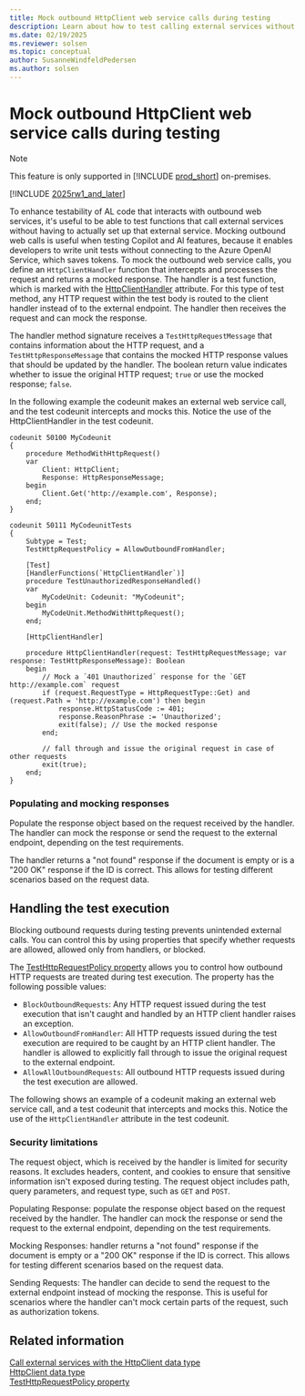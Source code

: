 ```yaml
---
title: Mock outbound HttpClient web service calls during testing
description: Learn about how to test calling external services without having to set up a service using the HttpClient datatype.
ms.date: 02/19/2025
ms.reviewer: solsen
ms.topic: conceptual
author: SusanneWindfeldPedersen
ms.author: solsen
---
```


# Mock outbound HttpClient web service calls during testing

> [!NOTE]
> This feature is only supported in [!INCLUDE [prod_short](includes/prod_short.md)] on-premises.

[!INCLUDE [2025rw1_and_later](includes/2025rw1_and_later.md)]

To enhance testability of AL code that interacts with outbound web services, it's useful to be able to test functions that call external services without having to actually set up that external service. Mocking outbound web calls is useful when testing Copilot and AI features, because it enables developers to write unit tests without connecting to the Azure OpenAI Service, which saves tokens. To mock the outbound web service calls, you define an `HttpClientHandler` function that intercepts and processes the request and returns a mocked response. The handler is a test function, which is marked with the [HttpClientHandler](attributes/devenv-httpclient-handler-attribute.md) attribute. For this type of test method, any HTTP request within the test body is routed to the client handler instead of to the external endpoint. The handler then receives the request and can mock the response.

The handler method signature receives a `TestHttpRequestMessage` that contains information about the HTTP request, and a `TestHttpResponseMessage` that contains the mocked HTTP response values that should be updated by the handler. The boolean return value indicates whether to issue the original HTTP request; `true` or use the mocked response; `false`.

In the following example the codeunit makes an external web service call, and the test codeunit intercepts and mocks this. Notice the use of the HttpClientHandler in the test codeunit.

```al
codeunit 50100 MyCodeunit
{
    procedure MethodWithHttpRequest()
    var
        Client: HttpClient;
        Response: HttpResponseMessage;
    begin
        Client.Get('http://example.com', Response);
    end;
}

codeunit 50111 MyCodeunitTests
{
    Subtype = Test;
    TestHttpRequestPolicy = AllowOutboundFromHandler;

    [Test]
    [HandlerFunctions(`HttpClientHandler`)]
    procedure TestUnauthorizedResponseHandled()
    var
        MyCodeUnit: Codeunit: "MyCodeunit";
    begin
        MyCodeUnit.MethodWithHttpRequest();
    end;

    [HttpClientHandler]

    procedure HttpClientHandler(request: TestHttpRequestMessage; var response: TestHttpResponseMessage): Boolean
    begin
        // Mock a ´401 Unauthorized´ response for the `GET http://example.com` request
        if (request.RequestType = HttpRequestType::Get) and (request.Path = 'http://example.com') then begin
            response.HttpStatusCode := 401;
            response.ReasonPhrase := 'Unauthorized';
            exit(false); // Use the mocked response
        end;

        // fall through and issue the original request in case of other requests
        exit(true);
    end;
}
```


### Populating and mocking responses

Populate the response object based on the request received by the handler. The handler can mock the response or send the request to the external endpoint, depending on the test requirements.

The handler returns a "not found" response if the document is empty or is a "200 OK" response if the ID is correct. This allows for testing different scenarios based on the request data.

## Handling the test execution

Blocking outbound requests during testing prevents unintended external calls. You can control this by using properties that specify whether requests are allowed, allowed only from handlers, or blocked.

The [TestHttpRequestPolicy property](properties/devenv-testhttprequestpolicy-property.md) allows you to control how outbound HTTP requests are treated during test execution. The property has the following possible values:

- `BlockOutboundRequests`: Any HTTP request issued during the test execution that isn't caught and handled by an HTTP client handler raises an exception.
- `AllowOutboundFromHandler`: All HTTP requests issued during the test execution are required to be caught by an HTTP client handler. The handler is allowed to explicitly fall through to issue the original request to the external endpoint.
- `AllowAllOutboundRequests`: All outbound HTTP requests issued during the test execution are allowed.

The following shows an example of a codeunit making an external web service call, and a test codeunit that intercepts and mocks this. Notice the use of the `HttpClientHandler` attribute in the test codeunit.

### Security limitations

The request object, which is received by the handler is limited for security reasons. It excludes headers, content, and cookies to ensure that sensitive information isn't exposed during testing. The request object includes path, query parameters, and request type, such as `GET` and `POST`.

Populating Response: populate the response object based on the request received by the handler. The handler can mock the response or send the request to the external endpoint, depending on the test requirements.

Mocking Responses: handler returns a "not found" response if the document is empty or a "200 OK" response if the ID is correct. This allows for testing different scenarios based on the request data.

Sending Requests: The handler can decide to send the request to the external endpoint instead of mocking the response. This is useful for scenarios where the handler can't mock certain parts of the request, such as authorization tokens.
	
## Related information

[Call external services with the HttpClient data type](devenv-httpclient-mock-outbound-calls.md)  
[HttpClient data type](methods-auto/httpclient/httpclient-data-type.md)  
[TestHttpRequestPolicy property](properties/devenv-testhttprequestpolicy-property.md)
